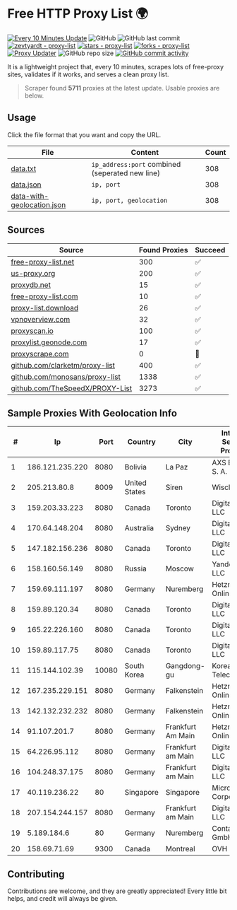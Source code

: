 
# Free HTTP Proxy List 🌍

[![Every 10 Minutes Update](https://github.com/mertguvencli/http-proxy-list/actions/workflows/main.yml/badge.svg?branch=main)](https://github.com/mertguvencli/http-proxy-list/actions/workflows/main.yml)
![GitHub](https://img.shields.io/github/license/mertguvencli/http-proxy-list)
![GitHub last commit](https://img.shields.io/github/last-commit/mertguvencli/http-proxy-list)
[![zevtyardt - proxy-list](https://img.shields.io/static/v1?label=zevtyardt&message=proxy-list&color=blue&logo=github)](https://github.com/zevtyardt/proxy-list "Go to GitHub repo")
[![stars - proxy-list](https://img.shields.io/github/stars/zevtyardt/proxy-list?style=social)](https://github.com/zevtyardt/proxy-list)
[![forks - proxy-list](https://img.shields.io/github/forks/zevtyardt/proxy-list?style=social)](https://github.com/zevtyardt/proxy-list)
[![Proxy Updater](https://github.com/zevtyardt/proxy-list/workflows/Proxy%20Updater/badge.svg)](https://github.com/zevtyardt/proxy-list/actions?query=workflow:"Proxy+Updater")
![GitHub repo size](https://img.shields.io/github/repo-size/zevtyardt/proxy-list)
[![GitHub commit activity](https://img.shields.io/github/commit-activity/m/zevtyardt/proxy-list?logo=commits)](https://github.com/zevtyardt/proxy-list/commits/main)

It is a lightweight project that, every 10 minutes, scrapes lots of free-proxy sites, validates if it works, and serves a clean proxy list.

> Scraper found **5711** proxies at the latest update. Usable proxies are below.

## Usage

Click the file format that you want and copy the URL.

|File|Content|Count|
|----|-------|-----|
|[data.txt](https://raw.githubusercontent.com/mertguvencli/http-proxy-list/main/proxy-list/data.txt)|`ip_address:port` combined (seperated new line)|308|
|[data.json](https://raw.githubusercontent.com/mertguvencli/http-proxy-list/main/proxy-list/data.json)|`ip, port`|308|
|[data-with-geolocation.json](https://raw.githubusercontent.com/mertguvencli/http-proxy-list/main/proxy-list/data-with-geolocation.json)|`ip, port, geolocation`|308|

## Sources

|Source|Found Proxies|Succeed|
|------|-------------|-------|
|[free-proxy-list.net](https://free-proxy-list.net)|300|✅|
|[us-proxy.org](https://www.us-proxy.org)|200|✅|
|[proxydb.net](http://proxydb.net)|15|✅|
|[free-proxy-list.com](https://free-proxy-list.com/?page=&port=&type%5B%5D=http&type%5B%5D=https&up_time=0&search=Search)|10|✅|
|[proxy-list.download](https://www.proxy-list.download/HTTP)|26|✅|
|[vpnoverview.com](https://vpnoverview.com/privacy/anonymous-browsing/free-proxy-servers)|32|✅|
|[proxyscan.io](https://www.proxyscan.io)|100|✅|
|[proxylist.geonode.com](https://proxylist.geonode.com/api/proxy-list?limit=300&page=1&sort_by=lastChecked&sort_type=desc&protocols=http,https)|17|✅|
|[proxyscrape.com](https://api.proxyscrape.com/v2/?request=displayproxies&protocol=http&timeout=10000&country=all&ssl=all&anonymity=all)|0|🚫|
|[github.com/clarketm/proxy-list](https://raw.githubusercontent.com/clarketm/proxy-list/master/proxy-list-raw.txt)|400|✅|
|[github.com/monosans/proxy-list](https://raw.githubusercontent.com/monosans/proxy-list/main/proxies/http.txt)|1338|✅|
|[github.com/TheSpeedX/PROXY-List](https://raw.githubusercontent.com/TheSpeedX/PROXY-List/master/http.txt)|3273|✅|


## Sample Proxies With Geolocation Info

|#|Ip|Port|Country|City|Internet Service Provider|
|-|--|----|-------|----|-------------------------|
|1|186.121.235.220|8080|Bolivia|La Paz|AXS Bolivia S. A.|
|2|205.213.80.8|8009|United States|Siren|WiscNet|
|3|159.203.33.223|8080|Canada|Toronto|DigitalOcean, LLC|
|4|170.64.148.204|8080|Australia|Sydney|DigitalOcean, LLC|
|5|147.182.156.236|8080|Canada|Toronto|DigitalOcean, LLC|
|6|158.160.56.149|8080|Russia|Moscow|Yandex.Cloud LLC|
|7|159.69.111.197|8080|Germany|Nuremberg|Hetzner Online GmbH|
|8|159.89.120.34|8080|Canada|Toronto|DigitalOcean, LLC|
|9|165.22.226.160|8080|Canada|Toronto|DigitalOcean, LLC|
|10|159.89.117.75|8080|Canada|Toronto|DigitalOcean, LLC|
|11|115.144.102.39|10080|South Korea|Gangdong-gu|Korea Telecom|
|12|167.235.229.151|8080|Germany|Falkenstein|Hetzner Online GmbH|
|13|142.132.232.232|8080|Germany|Falkenstein|Hetzner Online GmbH|
|14|91.107.201.7|8080|Germany|Frankfurt Am Main|Hetzner Online AG|
|15|64.226.95.112|8080|Germany|Frankfurt am Main|DigitalOcean, LLC|
|16|104.248.37.175|8080|Germany|Frankfurt am Main|DigitalOcean, LLC|
|17|40.119.236.22|80|Singapore|Singapore|Microsoft Corporation|
|18|207.154.244.157|8080|Germany|Frankfurt am Main|DigitalOcean, LLC|
|19|5.189.184.6|80|Germany|Nuremberg|Contabo GmbH|
|20|158.69.71.69|9300|Canada|Montreal|OVH SAS|



## Contributing

Contributions are welcome, and they are greatly appreciated! Every
little bit helps, and credit will always be given.

